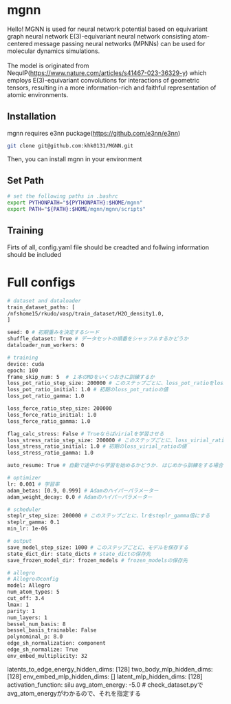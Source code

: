 # mgnn
Hello! MGNN is used for neural network potential based on equivariant graph neural network E(3)-equivariant neural network consisting atom-centered message passing neural networks (MPNNs) can be used for molecular dynamics simulations.<br><br>The model is originated from NequIP(https://www.nature.com/articles/s41467-023-36329-y) which employs E(3)-equivariant convolutions for interactions of geometric tensors, resulting in a more information-rich and faithful representation of atomic environments.

## Installation
mgnn requires e3nn puckage(https://github.com/e3nn/e3nn)<br>
```bash
git clone git@github.com:khk0131/MGNN.git
```
Then, you can install mgnn in your environment

## Set Path
```bash
# set the following paths in .bashrc
export PYTHONPATH="${PYTHONPATH}:$HOME/mgnn"
export PATH="${PATH}:$HOME/mgnn/mgnn/scripts"
```
## Training
Firts of all, config.yaml file should be creadted and follwing information should be included

# Full configs
```bash
# dataset and dataloader
train_dataset_paths: [
/nfshome15/rkudo/vasp/train_dataset/H2O_density1.0,
]

seed: 0 # 初期重みを決定するシード
shuffle_dataset: True # データセットの順番をシャッフルするかどうか
dataloader_num_workers: 0

# training
device: cuda
epoch: 100
frame_skip_num: 5  # １本のMDをいくつおきに訓練するか
loss_pot_ratio_step_size: 200000 # このステップごとに、loss_pot_ratioをloss_pot_ratio_gamma倍にする
loss_pot_ratio_initial: 1.0 # 初期のloss_pot_ratioの値
loss_pot_ratio_gamma: 1.0

loss_force_ratio_step_size: 200000
loss_force_ratio_initial: 1.0
loss_force_ratio_gamma: 1.0

flag_calc_stress: False # Trueならばvirialを学習させる
loss_stress_ratio_step_size: 200000 # このステップごとに、loss_virial_ratioをloss_virial_ratio_gamma倍にする
loss_stress_ratio_initial: 1.0 # 初期のloss_virial_ratioの値
loss_stress_ratio_gamma: 1.0

auto_resume: True # 自動で途中から学習を始めるかどうか. はじめから訓練をする場合もTrueでok

# optimizer
lr: 0.001 # 学習率
adam_betas: [0.9, 0.999] # Adamのハイパーパラメーター
adam_weight_decay: 0.0 # Adamのハイパーパラメーター

# scheduler
steplr_step_size: 200000 # このステップごとに、lrをsteplr_gamma倍にする
steplr_gamma: 0.1
min_lr: 1e-06

# output
save_model_step_size: 1000 # このステップごとに、モデルを保存する
state_dict_dir: state_dicts # state_dictの保存先
save_frozen_model_dir: frozen_models # frozen_modelsの保存先

# allegro
# Allegroのconfig
model: Allegro
num_atom_types: 5
cut_off: 3.4
lmax: 1
parity: 1
num_layers: 1
bessel_num_basis: 8
bessel_basis_trainable: False
polynominal_p: 8.0
edge_sh_normalization: component
edge_sh_normalize: True
env_embed_multiplicity: 32
```
latents_to_edge_energy_hidden_dims: [128]
two_body_mlp_hidden_dims: [128]
env_embed_mlp_hidden_dims: []
latent_mlp_hidden_dims: [128]
activation_function: silu
avg_atom_energy: -5.0 # check_dataset.pyでavg_atom_energyがわかるので、それを指定する
